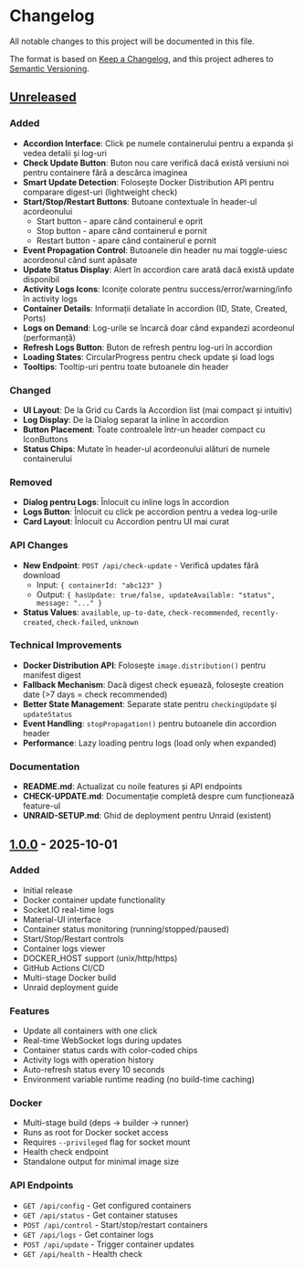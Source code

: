 # Changelog

All notable changes to this project will be documented in this file.

The format is based on [Keep a Changelog](https://keepachangelog.com/en/1.0.0/),
and this project adheres to [Semantic Versioning](https://semver.org/spec/v2.0.0.html).

## [Unreleased]

### Added
- **Accordion Interface**: Click pe numele containerului pentru a expanda și vedea detalii și log-uri
- **Check Update Button**: Buton nou care verifică dacă există versiuni noi pentru containere fără a descărca imaginea
- **Smart Update Detection**: Folosește Docker Distribution API pentru comparare digest-uri (lightweight check)
- **Start/Stop/Restart Buttons**: Butoane contextuale în header-ul acordeonului
  - Start button - apare când containerul e oprit
  - Stop button - apare când containerul e pornit
  - Restart button - apare când containerul e pornit
- **Event Propagation Control**: Butoanele din header nu mai toggle-uiesc acordeonul când sunt apăsate
- **Update Status Display**: Alert în accordion care arată dacă există update disponibil
- **Activity Logs Icons**: Iconițe colorate pentru success/error/warning/info în activity logs
- **Container Details**: Informații detaliate în accordion (ID, State, Created, Ports)
- **Logs on Demand**: Log-urile se încarcă doar când expandezi acordeonul (performanță)
- **Refresh Logs Button**: Buton de refresh pentru log-uri în accordion
- **Loading States**: CircularProgress pentru check update și load logs
- **Tooltips**: Tooltip-uri pentru toate butoanele din header

### Changed
- **UI Layout**: De la Grid cu Cards la Accordion list (mai compact și intuitiv)
- **Log Display**: De la Dialog separat la inline în accordion
- **Button Placement**: Toate controalele într-un header compact cu IconButtons
- **Status Chips**: Mutate în header-ul acordeonului alături de numele containerului

### Removed
- **Dialog pentru Logs**: Înlocuit cu inline logs în accordion
- **Logs Button**: Înlocuit cu click pe accordion pentru a vedea log-urile
- **Card Layout**: Înlocuit cu Accordion pentru UI mai curat

### API Changes
- **New Endpoint**: `POST /api/check-update` - Verifică updates fără download
  - Input: `{ containerId: "abc123" }`
  - Output: `{ hasUpdate: true/false, updateAvailable: "status", message: "..." }`
- **Status Values**: `available`, `up-to-date`, `check-recommended`, `recently-created`, `check-failed`, `unknown`

### Technical Improvements
- **Docker Distribution API**: Folosește `image.distribution()` pentru manifest digest
- **Fallback Mechanism**: Dacă digest check eșuează, folosește creation date (>7 days = check recommended)
- **Better State Management**: Separate state pentru `checkingUpdate` și `updateStatus`
- **Event Handling**: `stopPropagation()` pentru butoanele din accordion header
- **Performance**: Lazy loading pentru logs (load only when expanded)

### Documentation
- **README.md**: Actualizat cu noile features și API endpoints
- **CHECK-UPDATE.md**: Documentație completă despre cum funcționează feature-ul
- **UNRAID-SETUP.md**: Ghid de deployment pentru Unraid (existent)

## [1.0.0] - 2025-10-01

### Added
- Initial release
- Docker container update functionality
- Socket.IO real-time logs
- Material-UI interface
- Container status monitoring (running/stopped/paused)
- Start/Stop/Restart controls
- Container logs viewer
- DOCKER_HOST support (unix/http/https)
- GitHub Actions CI/CD
- Multi-stage Docker build
- Unraid deployment guide

### Features
- Update all containers with one click
- Real-time WebSocket logs during updates
- Container status cards with color-coded chips
- Activity logs with operation history
- Auto-refresh status every 10 seconds
- Environment variable runtime reading (no build-time caching)

### Docker
- Multi-stage build (deps → builder → runner)
- Runs as root for Docker socket access
- Requires `--privileged` flag for socket mount
- Health check endpoint
- Standalone output for minimal image size

### API Endpoints
- `GET /api/config` - Get configured containers
- `GET /api/status` - Get container statuses
- `POST /api/control` - Start/stop/restart containers
- `GET /api/logs` - Get container logs
- `POST /api/update` - Trigger container updates
- `GET /api/health` - Health check

[Unreleased]: https://github.com/alexandru360/lottery-tools/compare/v1.0.0...HEAD
[1.0.0]: https://github.com/alexandru360/lottery-tools/releases/tag/v1.0.0
